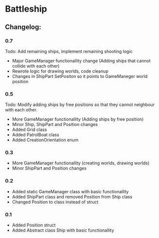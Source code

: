 # Battleship

## Changelog:


### 0.7
Todo: Add remaining ships, implement remaining shooting logic

* Major GameManager functionallity change (Adding ships that cannot collide with each other)
* Rewrote logic for drawing worlds, code cleanup
* Changes in ShipPart SetPositon so it points to GameManeger world position


### 0.5
Todo: Modify adding ships by free positions so that they cannot neighbour with each other.

* More GameManager functionallity (Adding ships by free position)
* Minor Ship, ShipPart and Position changes
* Added Grid class
* Added PatrolBoat class
* Added CreationOrientation enum

### 0.3
* More GameManager functionallity (creating worlds, drawing worlds)
* Minor ShipPart and Position changes


### 0.2
* Added static GameManager class with basic functionallity
* Added ShipPart class and removed Position from Ship class
* Changed Position to class instead of struct


### 0.1
* Added Position struct
* Added Abstract class Ship with basic functionallity
